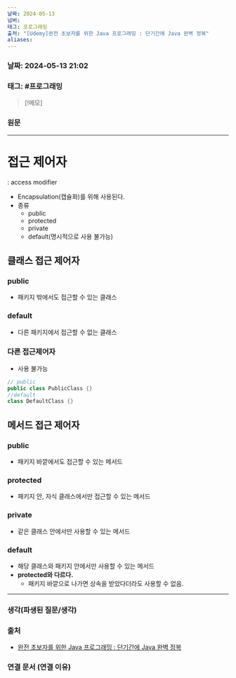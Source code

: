 ```yaml
---
날짜: 2024-05-13
넘버: 
태그: 프로그래밍
출처: "[Udemy]완전 초보자를 위한 Java 프로그래밍 : 단기간에 Java 완벽 정복"
aliases:
---
```

### 날짜:  2024-05-13 21:02

### 태그: #프로그래밍 

>[!메모]
>

### 원문
---
# 접근 제어자
: access modifier
- Encapsulation(캡슐화)를 위해 사용된다.
- 종류
	- public
	- protected
	- private
	- default(명시적으로 사용 불가능)
## 클래스 접근 제어자
### public
- 패키지 밖에서도 접근할 수 있는 클래스
### default
- 다른 패키지에서 접근할 수 없는 클래스
### 다른 접근제어자
- 사용 불가능
```java
// public
public class PublicClass {}
//default
class DefaultClass {}
```
## 메서드 접근 제어자
### public
- 패키지 바깥에서도 접근할 수 있는 메서드
### protected
- 패키지 안, 자식 클래스에서만 접근할 수 있는 메서드
### private
- 같은 클래스 안에서만 사용할 수 있는 메서드
### default
- 해당 클래스와 패키지 안에서만 사용할 수 있는 메서드
- **protected와 다르다.**
	- 패키지 바깥으로 나가면 상속을 받았다더라도 사용할 수 없음.	

---
### 생각(파생된 질문/생각)

### 출처
- [완전 초보자를 위한 Java 프로그래밍 : 단기간에 Java 완벽 정복](https://www.udemy.com/course/best-java-programming/?couponCode=ST6MT42324)

### 연결 문서 (연결 이유)
